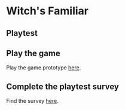 # Witch's Familiar
## Playtest

## Play the game

Play the game prototype [here](https://ceruleanchar.github.io/IASC-1P04/Prototype/Prototype.html).

## Complete the playtest survey

Find the survey [here]().
